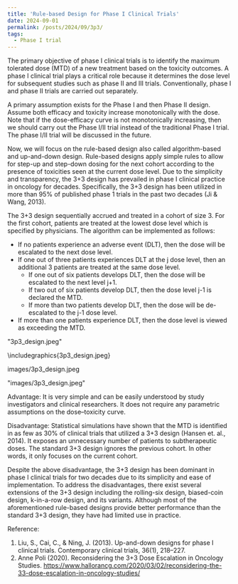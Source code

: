 ```yaml
---
title: 'Rule-based Design for Phase I Clinical Trials'
date: 2024-09-01
permalink: /posts/2024/09/3p3/
tags:
  - Phase I trial
---
```


The primary objective of phase I clinical trials is to identify the maximum tolerated dose (MTD) of a new treatment based on the toxicity outcomes. A phase I clinical trial plays a critical role because it determines the dose level for subsequent studies such as phase II and III trials. Conventionally, phase I and phase II trials are carried out separately.

A primary assumption exists for the Phase I and then Phase II design. Assume both efficacy and toxicity increase monotonically with the dose. Note that if the dose-efficacy curve is not monotonically increasing, then we should carry out the Phase I/II trial instead of the traditional Phase I trial. The phase I/II trial will be discussed in the future.

Now, we will focus on the rule-based design also called algorithm-based and up-and-down design. Rule-based designs apply simple rules to allow for step-up and step-down dosing for the next cohort according to the presence of toxicities seen at the current dose level. Due to the simplicity and transparency, the 3+3 design has prevailed in phase I clinical practice in oncology for decades. Specifically, the 3+3 design has been utilized in more than 95% of published phase 1 trials in the past two decades (Ji & Wang, 2013).

The 3+3 design sequentially accrued and treated in a cohort of size 3. For the first cohort, patients are treated at the lowest dose level which is specified by physicians. The algorithm can be implemented as follows:
- If no patients experience an adverse event (DLT), then the dose will be escalated to the next dose level.
- If one out of three patients experiences DLT at the j dose level, then an additional 3 patients are treated at the same dose level.
  - If one out of six patients develops DLT, then the dose will be escalated to the next level j+1.
  - If two out of six patients develop DLT, then the dose level j-1 is declared the MTD.
  - If more than two patients develop DLT, then the dose will be de-escalated to the j-1 dose level.
- If more than one patients experience DLT, then the dose level is viewed as exceeding the MTD.

"3p3_design.jpeg"

\includegraphics{3p3_design.jpeg}

images/3p3_design.jpeg

"images/3p3_design.jpeg"

Advantage:
It is very simple and can be easily understood by study investigators and clinical researchers.
It does not require any parametric assumptions on the dose–toxicity curve.

Disadvantage:
Statistical simulations have shown that the MTD is identified in as few as 30% of clinical trials that utilized a 3+3 design (Hansen et. al., 2014).
It exposes an unnecessary number of patients to subtherapeutic doses.
The standard 3+3 design ignores the previous cohort. In other words, it only focuses on the current cohort.

Despite the above disadvantage, the 3+3 design has been dominant in phase I clinical trials for two decades due to its simplicity and ease of implementation. To address the disadvantages, there exist several extensions of the 3+3 design including the rolling-six design, biased-coin design, k-in-a-row design, and its variants. Although most of the aforementioned rule-based designs provide better performance than the standard 3+3 design, they have had limited use in practice.

Reference:
1. Liu, S., Cai, C., & Ning, J. (2013). Up-and-down designs for phase I clinical trials. Contemporary clinical trials, 36(1), 218–227.
2. Anne Poli (2020). Reconsidering the 3+3 Dose Escalation in Oncology Studies. https://www.hallorancg.com/2020/03/02/reconsidering-the-33-dose-escalation-in-oncology-studies/
